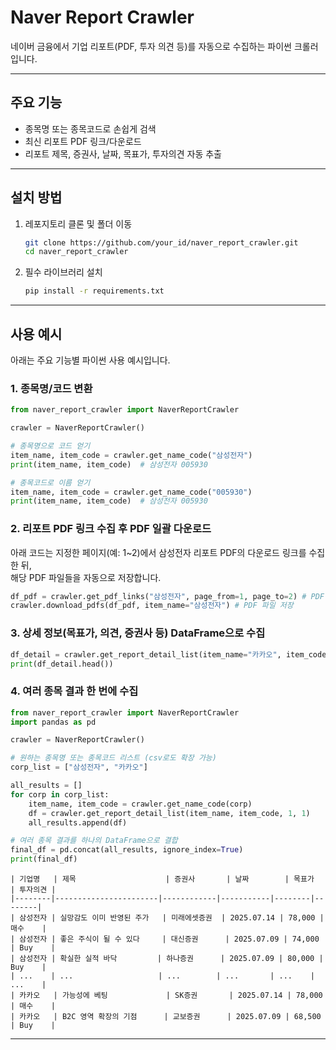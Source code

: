 # Naver Report Crawler

네이버 금융에서 기업 리포트(PDF, 투자 의견 등)를 자동으로 수집하는 파이썬 크롤러입니다.

---

## 주요 기능

- 종목명 또는 종목코드로 손쉽게 검색  
- 최신 리포트 PDF 링크/다운로드  
- 리포트 제목, 증권사, 날짜, 목표가, 투자의견 자동 추출

---

## 설치 방법

1. 레포지토리 클론 및 폴더 이동
    ```bash
    git clone https://github.com/your_id/naver_report_crawler.git
    cd naver_report_crawler
    ```

2. 필수 라이브러리 설치
    ```bash
    pip install -r requirements.txt
    ```

---

## 사용 예시

아래는 주요 기능별 파이썬 사용 예시입니다.

### 1. 종목명/코드 변환

```python
from naver_report_crawler import NaverReportCrawler

crawler = NaverReportCrawler()

# 종목명으로 코드 얻기
item_name, item_code = crawler.get_name_code("삼성전자")
print(item_name, item_code)  # 삼성전자 005930

# 종목코드로 이름 얻기
item_name, item_code = crawler.get_name_code("005930")
print(item_name, item_code)  # 삼성전자 005930

```

### 2. 리포트 PDF 링크 수집 후 PDF 일괄 다운로드

아래 코드는 지정한 페이지(예: 1~2)에서 삼성전자 리포트 PDF의 다운로드 링크를 수집한 뒤,  
해당 PDF 파일들을 자동으로 저장합니다.

```python
df_pdf = crawler.get_pdf_links("삼성전자", page_from=1, page_to=2) # PDF 링크 수집
crawler.download_pdfs(df_pdf, item_name="삼성전자") # PDF 파일 저장
```

### 3. 상세 정보(목표가, 의견, 증권사 등) DataFrame으로 수집

```python
df_detail = crawler.get_report_detail_list(item_name="카카오", item_code="035720", start_page=1, end_page=2)
print(df_detail.head())
```

### 4. 여러 종목 결과 한 번에 수집

```python
from naver_report_crawler import NaverReportCrawler
import pandas as pd

crawler = NaverReportCrawler()

# 원하는 종목명 또는 종목코드 리스트 (csv로도 확장 가능)
corp_list = ["삼성전자", "카카오"]

all_results = []
for corp in corp_list:
    item_name, item_code = crawler.get_name_code(corp)
    df = crawler.get_report_detail_list(item_name, item_code, 1, 1)
    all_results.append(df)

# 여러 종목 결과를 하나의 DataFrame으로 결합
final_df = pd.concat(all_results, ignore_index=True)
print(final_df)
```

    | 기업명   | 제목                    | 증권사       | 날짜        | 목표가   | 투자의견 |
    |--------|-----------------------|------------|-----------|--------|--------|
    | 삼성전자 | 실망감도 이미 반영된 주가   | 미래에셋증권  | 2025.07.14 | 78,000 | 매수    |
    | 삼성전자 | 좋은 주식이 될 수 있다     | 대신증권      | 2025.07.09 | 74,000 | Buy    |
    | 삼성전자 | 확실한 실적 바닥         | 하나증권      | 2025.07.09 | 80,000 | Buy    |
    | ...    | ...                   | ...        | ...       | ...    | ...    |
    | 카카오   | 가능성에 베팅             | SK증권       | 2025.07.14 | 78,000 | 매수    |
    | 카카오   | B2C 영역 확장의 기점      | 교보증권      | 2025.07.09 | 68,500 | Buy    |

---
